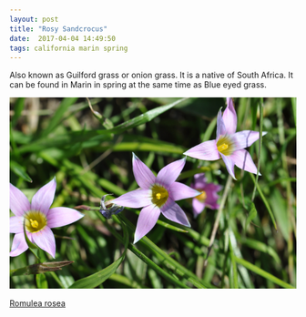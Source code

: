 ```yaml
---
layout: post
title: "Rosy Sandcrocus"
date:  2017-04-04 14:49:50
tags: california marin spring
---
```


Also known as Guilford grass or onion grass. It is a native of South Africa. It can be found in Marin in spring at the same time as Blue eyed grass.

![Rosy sandcrocus](/images/rosy-sandcrocus.png)

[Romulea rosea](https://www.inaturalist.org/taxa/68896-Romulea-rosea)

<!--more-->

